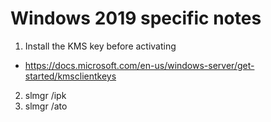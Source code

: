 # Windows 2019 specific notes
1. Install the KMS key before activating
- https://docs.microsoft.com/en-us/windows-server/get-started/kmsclientkeys
2. slmgr /ipk <product key>
3. slmgr /ato

